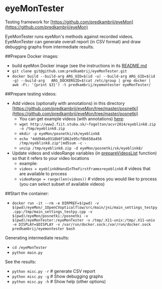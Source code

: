 eyeMonTester
============

Testing framework for [https://github.com/predkambrij/eyeMon](https://github.com/predkambrij/eyeMon)

EyeMonTester runs eyeMon's methods against recorded videos.
EyeMonTester can generate overall report (in CSV format) and draw debugging graphs from intermediate results.

##Prepare Docker images:
- build eyeMon Docker image (see the instructions in its [README.md](https://github.com/predkambrij/eyeMon)
- ```git clone git@github.com:predkambrij/eyeMonTester.git```
- ```docker build --build-arg ARG_UID=$(id -u) --build-arg ARG_GID=$(id -g) --build-arg   ARG_DOCKERGID=$(cat /etc/group | grep docker | awk -F\: '{print $3}') -t predkambrij/eyemontester eyeMonTester/```

##Prepare testing videos:
- Add videos (optionally with annotations) in this directory [https://github.com/predkambrij/eyeMon/tree/master/posnetki](https://github.com/predkambrij/eyeMon/tree/master/posnetki)
    - You can get example videos (with annotations) [here](http://www2.fiit.stuba.sk/~fogelton/acvr2014/index.html):
    - ```wget http://www2.fiit.stuba.sk/~fogelton/acvr2014/eyeblink8.zip -o /tmp/eyeblink8.zip```
    - ```mkdir -p eyeMon/posnetki/sk/eyeblink8```
    - ```echo "4dd946a9318b0f1062e95cf8b658a456  /tmp/eyeblink8.zip"|md5sum -c -```
    - ```unzip /tmp/eyeblink8.zip -d eyeMon/posnetki/sk/eyeblink8/```
- Update videos and videoRange variables (in [prepareVideosList](https://github.com/predkambrij/eyeMonTester/blob/master/main.py) function) so that it refers to your video locations
    - example:
    - ```videos = eyeblink8HandInTheFirstFrames+eyeblink8``` # videos that are available to process
    - ```videoRange = range(len(videos))``` # videos you would like to process (you can select subset of available videos)

##Start the container:
- ```docker run -it --rm -e DIRPREF=$(pwd) -v $(pwd)/eyeMon/_1OpenCVopticalflow/src/main/jni/main_settings_testpy.cpp:/tmp/main_settings_testpy.cpp -v $(pwd)/eyeMon/posnetki:/posnetki -v $(pwd)/eyeMonTester:/eyeMonTester -v /tmp/.X11-unix:/tmp/.X11-unix -e DISPLAY=$DISPLAY -v /var/run/docker.sock:/var/run/docker.sock predkambrij/eyemontester bash```

Generating intermediate results:
- ```cd /eyeMonTester```
- ```python main.py```

See the results:
- ```python misc.py -r``` # generate CSV report
- ```python misc.py -g``` # Show debugging graphs
- ```python misc.py -h``` # Show help (other options)


